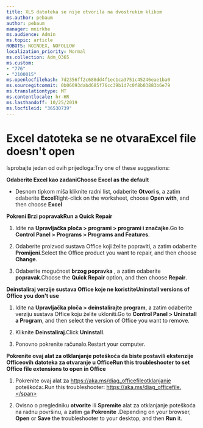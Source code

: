 ```yaml
---
title: XLS datoteka se nije otvorila na dvostrukim klikom
ms.author: pebaum
author: pebaum
manager: mnirkhe
ms.audience: Admin
ms.topic: article
ROBOTS: NOINDEX, NOFOLLOW
localization_priority: Normal
ms.collection: Adm_O365
ms.custom:
- "776"
- "2100015"
ms.openlocfilehash: 7d2356ff2c688dd4f1ec1ca3751c45246eae1ba0
ms.sourcegitcommit: 0b06093dabd685f76cc39b1d7c0f8b03883b6e79
ms.translationtype: MT
ms.contentlocale: hr-HR
ms.lasthandoff: 10/25/2019
ms.locfileid: "36530739"
---
```

# <a name="excel-file-doesnt-open"></a><span data-ttu-id="25ee5-102">Excel datoteka se ne otvara</span><span class="sxs-lookup"><span data-stu-id="25ee5-102">Excel file doesn't open</span></span>

<span data-ttu-id="25ee5-103">Isprobajte jedan od ovih prijedloga:</span><span class="sxs-lookup"><span data-stu-id="25ee5-103">Try one of these suggestions:</span></span>

<span data-ttu-id="25ee5-104">**Odaberite Excel kao zadani**</span><span class="sxs-lookup"><span data-stu-id="25ee5-104">**Choose Excel as the default**</span></span>

* <span data-ttu-id="25ee5-105">Desnom tipkom miša kliknite radni list, odaberite **Otvori s**, a zatim odaberite **Excel**</span><span class="sxs-lookup"><span data-stu-id="25ee5-105">Right-click on the worksheet, choose **Open with**, and then choose **Excel**</span></span>

<span data-ttu-id="25ee5-106">**Pokreni Brzi popravak**</span><span class="sxs-lookup"><span data-stu-id="25ee5-106">**Run a Quick Repair**</span></span>

1. <span data-ttu-id="25ee5-107">Idite na **Upravljačka ploča > programi > programi i značajke**.</span><span class="sxs-lookup"><span data-stu-id="25ee5-107">Go to **Control Panel > Programs > Programs and Features**.</span></span>

2. <span data-ttu-id="25ee5-108">Odaberite proizvod sustava Office koji želite popraviti, a zatim odaberite **Promijeni**.</span><span class="sxs-lookup"><span data-stu-id="25ee5-108">Select the Office product you want to repair, and then choose **Change**.</span></span>

3. <span data-ttu-id="25ee5-109">Odaberite mogućnost **brzog popravka** , a zatim odaberite **popravak**.</span><span class="sxs-lookup"><span data-stu-id="25ee5-109">Choose the **Quick Repair** option, and then choose **Repair**.</span></span>

<span data-ttu-id="25ee5-110">**Deinstaliraj verzije sustava Office koje ne koristite**</span><span class="sxs-lookup"><span data-stu-id="25ee5-110">**Uninstall versions of Office you don't use**</span></span>

1. <span data-ttu-id="25ee5-111">Idite na **Upravljačka ploča > deinstalirajte program**, a zatim odaberite verziju sustava Office koju želite ukloniti.</span><span class="sxs-lookup"><span data-stu-id="25ee5-111">Go to **Control Panel > Uninstall a Program**, and then select the version of Office you want to remove.</span></span>

2. <span data-ttu-id="25ee5-112">Kliknite **Deinstaliraj**.</span><span class="sxs-lookup"><span data-stu-id="25ee5-112">Click **Uninstall**.</span></span>

3. <span data-ttu-id="25ee5-113">Ponovno pokrenite računalo.</span><span class="sxs-lookup"><span data-stu-id="25ee5-113">Restart your computer.</span></span>

<span data-ttu-id="25ee5-114">**Pokrenite ovaj alat za otklanjanje poteškoća da biste postavili ekstenzije Officeovih datoteka za otvaranje u Office**</span><span class="sxs-lookup"><span data-stu-id="25ee5-114">**Run this troubleshooter to set Office file extensions to open in Office**</span></span>

1. <span data-ttu-id="25ee5-115">Pokrenite ovaj alat za https://aka.ms/diag_officefileotklanjanje poteškoća:.</span><span class="sxs-lookup"><span data-stu-id="25ee5-115">Run this troubleshooter: https://aka.ms/diag_officefile.</span></span>

2. <span data-ttu-id="25ee5-116">Ovisno o pregledniku **otvorite** ili **Spremite** alat za otklanjanje poteškoća na radnu površinu, a zatim ga **Pokrenite** .</span><span class="sxs-lookup"><span data-stu-id="25ee5-116">Depending on your browser, **Open** or **Save** the troubleshooter to your desktop, and then **Run** it.</span></span>
